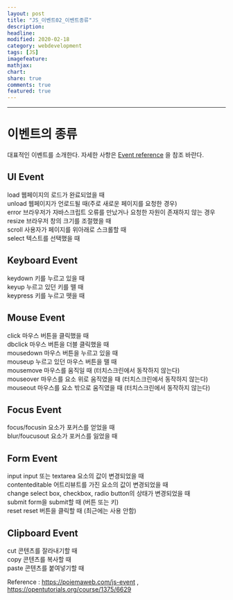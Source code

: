 ```yaml
---
layout: post
title: "JS_이벤트02_이벤트종류"
description:
headline:
modified: 2020-02-18
category: webdevelopment
tags: [JS]
imagefeature:
mathjax:
chart:
share: true
comments: true
featured: true
---
```


---

# 이벤트의 종류

대표적인 이벤트를 소개한다. 자세한 사항은 [Event reference](https://developer.mozilla.org/en-US/docs/Web/Events) 을 참조 바란다.

## UI Event

<span class="orange">load</span> 웹페이지의 로드가 완료되었을 때  
<span class="orange">unload</span> 웹페이지가 언로드될 때(주로 새로운 페이지를 요청한 경우)  
<span class="orange">error</span> 브라우저가 자바스크립트 오류를 만났거나 요청한 자원이 존재하지 않는 경우  
<span class="orange">resize</span> 브라우저 창의 크기를 조절했을 때  
<span class="orange">scroll</span> 사용자가 페이지를 위아래로 스크롤할 때  
<span class="orange">select</span> 텍스트를 선택했을 때

## Keyboard Event

<span class="orange">keydown</span> 키를 누르고 있을 때  
<span class="orange">keyup</span> 누르고 있던 키를 뗄 때  
<span class="orange">keypress</span> 키를 누르고 뗏을 때

## Mouse Event

<span class="orange">click</span> 마우스 버튼을 클릭했을 때  
<span class="orange">dbclick</span> 마우스 버튼을 더블 클릭했을 때  
<span class="orange">mousedown</span> 마우스 버튼을 누르고 있을 때  
<span class="orange">mouseup</span> 누르고 있던 마우스 버튼을 뗄 때  
<span class="orange">mousemove</span> 마우스를 움직일 때 (터치스크린에서 동작하지 않는다)  
<span class="orange">mouseover</span> 마우스를 요소 위로 움직였을 때 (터치스크린에서 동작하지 않는다)  
<span class="orange">mouseout</span> 마우스를 요소 밖으로 움직였을 때 (터치스크린에서 동작하지 않는다)

## Focus Event

<span class="orange">focus/focusin</span> 요소가 포커스를 얻었을 때  
<span class="orange">blur/foucusout</span> 요소가 포커스를 잃었을 때

## Form Event

<span class="orange">input</span> input 또는 textarea 요소의 값이 변경되었을 때  
<span class="orange">contenteditable</span> 어트리뷰트를 가진 요소의 값이 변경되었을 때  
<span class="orange">change</span> select box, checkbox, radio button의 상태가 변경되었을 때  
<span class="orange">submit</span> form을 submit할 때 (버튼 또는 키)  
<span class="orange">reset</span> reset 버튼을 클릭할 때 (최근에는 사용 안함)

## Clipboard Event

<span class="orange">cut</span> 콘텐츠를 잘라내기할 때  
<span class="orange">copy</span> 콘텐츠를 복사할 때  
<span class="orange">paste</span> 콘텐츠를 붙여넣기할 때

Reference : <https://poiemaweb.com/js-event> , <https://opentutorials.org/course/1375/6629>
